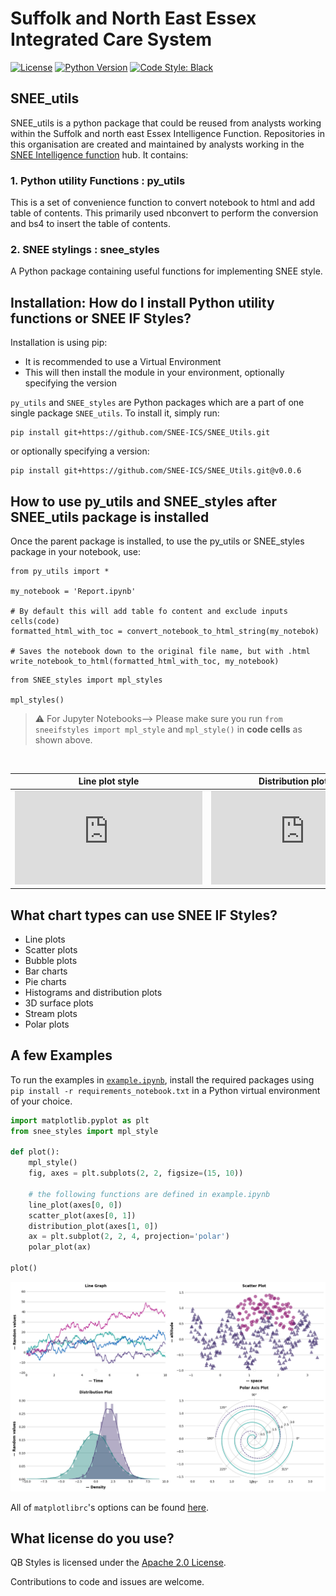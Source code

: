 # Suffolk and North East Essex Integrated Care System

[![License](https://img.shields.io/badge/license-Apache%202.0-blue.svg)](https://opensource.org/licenses/Apache-2.0)
[![Python Version](https://img.shields.io/pypi/pyversions/sneeifstyles.svg)](https://pypi.org/project/sneeifstyles/)
[![Code Style: Black](https://img.shields.io/badge/code%20style-black-black.svg)](https://github.com/ambv/black)


## SNEE_utils

SNEE_utils is a python package that could be reused from analysts working within the Suffolk and north east Essex Intelligence Function. Repositories in this organisation are created and maintained by analysts working in the [SNEE Intelligence function](https://www.sneeics.org.uk/can-do-health-and-care/creative/knowledge-and-intelligence/) hub.
It contains:

### 1. Python utility Functions : py_utils

This is a set of convenience function to convert notebook to html and add table of contents. This primarily used nbconvert to perform the conversion and bs4 to insert the table of contents.

### 2. SNEE stylings : snee_styles

A Python package containing useful functions for implementing SNEE style.

## Installation: How do I install Python utility functions or SNEE IF Styles?

Installation is using pip:

- It is recommended to use a Virtual Environment
- This will then install the module in your environment, optionally specifying the version
  
`py_utils` and `SNEE_styles` are Python packages which are a part of one single package `SNEE_utils`. To install it, simply run:

```
pip install git+https://github.com/SNEE-ICS/SNEE_Utils.git
```
or optionally specifying a version:

```
pip install git+https://github.com/SNEE-ICS/SNEE_Utils.git@v0.0.6
```

## How to use py_utils and SNEE_styles after SNEE_utils package is installed

Once the parent package is installed, to use the py_utils or SNEE_styles package in your notebook, use:

```
from py_utils import *

my_notebook = 'Report.ipynb'

# By default this will add table fo content and exclude inputs cells(code)
formatted_html_with_toc = convert_notebook_to_html_string(my_notebok)

# Saves the notebook down to the original file name, but with .html
write_notebook_to_html(formatted_html_with_toc, my_notebook)
```

```
from SNEE_styles import mpl_styles

mpl_styles()
```

> ⚠️ For Jupyter Notebooks--> Please make sure you run `from sneeifstyles import mpl_style` and `mpl_style()` in **code cells** as shown above. 

<br>


Line plot style | Distribution plot style
|---------------|----------------------- |
| ![Line plot](https://github.com/SNEE-ICS/SNEE_Utils/blob/main/snee_styles/examples/0.plotly.html "Line plot") | ![Distribution plot](https://github.com/SNEE-ICS/SNEE_Utils/blob/main/snee_styles/examples/2.plotly.html "Distribution plot") |


## What chart types can use SNEE IF Styles?

- Line plots
- Scatter plots
- Bubble plots
- Bar charts
- Pie charts
- Histograms and distribution plots
- 3D surface plots
- Stream plots
- Polar plots

## A few Examples

To run the examples in [`example.ipynb`](https://github.com/quantumblacklabs/sneeifstyles/blob/master/example.ipynb), install the required packages using ``pip install -r requirements_notebook.txt`` in a Python virtual environment of your choice.

```python
import matplotlib.pyplot as plt
from snee_styles import mpl_style

def plot():
    mpl_style()
    fig, axes = plt.subplots(2, 2, figsize=(15, 10))
    
    # the following functions are defined in example.ipynb 
    line_plot(axes[0, 0])
    scatter_plot(axes[0, 1])
    distribution_plot(axes[1, 0])
    ax = plt.subplot(2, 2, 4, projection='polar')
    polar_plot(ax)

plot()
```

![png](https://github.com/SNEE-ICS/SNEE_Utils/blob/main/snee_styles/examples/sample_plots.png)

All of `matplotlibrc`'s options can be found [here](https://matplotlib.org/tutorials/introductory/customizing.html#a-sample-matplotlibrc-file).

## What license do you use?

QB Styles is licensed under the [Apache 2.0 License](https://www.apache.org/licenses/LICENSE-2.0).

Contributions to code and issues are welcome.